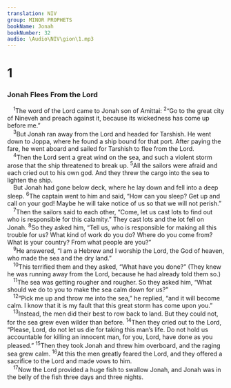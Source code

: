 ```yaml
---
translation: NIV
group: MINOR PROPHETS
bookName: Jonah 
bookNumber: 32
audio: \Audio\NIV\gion\1.mp3
---
```


<div class="title"><h1>1</h1><h3>Jonah Flees From the Lord </h3></div>
<span class="verse gion_1_1"> <sup>1</sup>The word of the Lord came to Jonah son of Amittai: </span>
<span class="verse gion_1_2"><sup>2</sup>“Go to the great city of Nineveh and preach against it, because its wickedness has come up before me.” <br/></span>
<span class="verse gion_1_3"> <sup>3</sup>But Jonah ran away from the Lord and headed for Tarshish. He went down to Joppa, where he found a ship bound for that port. After paying the fare, he went aboard and sailed for Tarshish to flee from the Lord. <br/></span>
<span class="verse gion_1_4"> <sup>4</sup>Then the Lord sent a great wind on the sea, and such a violent storm arose that the ship threatened to break up. </span>
<span class="verse gion_1_5"><sup>5</sup>All the sailors were afraid and each cried out to his own god. And they threw the cargo into the sea to lighten the ship. <br/> But Jonah had gone below deck, where he lay down and fell into a deep sleep. </span>
<span class="verse gion_1_6"><sup>6</sup>The captain went to him and said, “How can you sleep? Get up and call on your god! Maybe he will take notice of us so that we will not perish.” <br/></span>
<span class="verse gion_1_7"> <sup>7</sup>Then the sailors said to each other, “Come, let us cast lots to find out who is responsible for this calamity.” They cast lots and the lot fell on Jonah. </span>
<span class="verse gion_1_8"><sup>8</sup>So they asked him, “Tell us, who is responsible for making all this trouble for us? What kind of work do you do? Where do you come from? What is your country? From what people are you?” <br/></span>
<span class="verse gion_1_9"> <sup>9</sup>He answered, “I am a Hebrew and I worship the Lord, the God of heaven, who made the sea and the dry land.” <br/></span>
<span class="verse gion_1_10"> <sup>10</sup>This terrified them and they asked, “What have you done?” (They knew he was running away from the Lord, because he had already told them so.) <br/></span>
<span class="verse gion_1_11"> <sup>11</sup>The sea was getting rougher and rougher. So they asked him, “What should we do to you to make the sea calm down for us?” <br/></span>
<span class="verse gion_1_12"> <sup>12</sup>“Pick me up and throw me into the sea,” he replied, “and it will become calm. I know that it is my fault that this great storm has come upon you.” <br/></span>
<span class="verse gion_1_13"> <sup>13</sup>Instead, the men did their best to row back to land. But they could not, for the sea grew even wilder than before. </span>
<span class="verse gion_1_14"><sup>14</sup>Then they cried out to the Lord, “Please, Lord, do not let us die for taking this man’s life. Do not hold us accountable for killing an innocent man, for you, Lord, have done as you pleased.” </span>
<span class="verse gion_1_15"><sup>15</sup>Then they took Jonah and threw him overboard, and the raging sea grew calm. </span>
<span class="verse gion_1_16"><sup>16</sup>At this the men greatly feared the Lord, and they offered a sacrifice to the Lord and made vows to him. <br/></span>
<span class="verse gion_1_17"> <sup>17</sup>Now the Lord provided a huge fish to swallow Jonah, and Jonah was in the belly of the fish three days and three nights. <br/></span>
